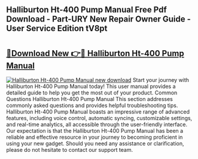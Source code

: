 ## Halliburton Ht-400 Pump Manual Free Pdf Download - Part-URY New Repair Owner Guide - User Service Edition tV8pt

# <h2><a href="http://bc39097.oget.top/?id=Halliburton+Ht-400+Pump+Manual">🔗Download New 👉🔴 Halliburton Ht-400 Pump Manual</a></h2>

[![Halliburton Ht-400 Pump Manual new download](https://i.imgur.com/5g1atiW.png)](http://bc39097.oget.top/?id=Halliburton+Ht-400+Pump+Manual)
Start your journey with Halliburton Ht-400 Pump Manual today! This user manual provides a detailed guide to help you get the most out of your product. Common Questions Halliburton Ht-400 Pump Manual This section addresses commonly asked questions and provides helpful troubleshooting tips. Halliburton Ht-400 Pump Manual boasts an impressive range of advanced features, including voice control, automatic syncing, customizable settings, and real-time analytics, all accessible through the user-friendly interface. Our expectation is that the Halliburton Ht-400 Pump Manual has been a reliable and effective resource in your journey to becoming proficient in using your new gadget. Should you need any assistance or clarification, please do not hesitate to contact our support team.
